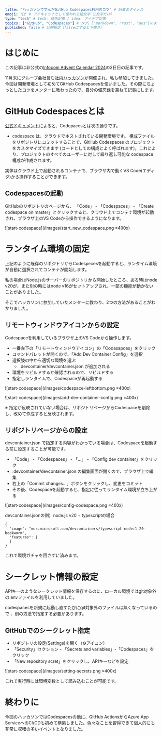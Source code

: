 ```yaml
---
title: "ハッカソンで学んだGitHub Codespaces利用のコツ" # 記事のタイトル
emoji: "🐙" # アイキャッチとして使われる絵文字（1文字だけ）
type: "tech" # tech: 技術記事 / idea: アイデア記事
topics: ["GitHub", "Codespaces"] # タグ。["markdown", "rust", "aws"]のように指定する
published: false # 公開設定（falseにすると下書き）
---
```


# はじめに

この記事は非公式の[Infocom Advent Calendar 2024](https://qiita.com/advent-calendar/2024/infocom)の2日目の記事です。

11月末にグループ会社含む[社内ハッカソン](https://qiita.com/fugasat/items/e622a523e302be17e92f)が開催され、私も参加してきました。
今回は開発環境として初めてGitHub Codespacesを使いました。その際にちょっとしたコツをメンターに教わったので、自分の備忘録を兼ねて記事にします。

# GitHub Codespacesとは

[公式ドキュメント](https://docs.github.com/ja/codespaces/overview)によると、Codepacesとは次の通りです。

- codespace は、クラウドでホストされている開発環境です。 構成ファイルをリポジトリにコミットすることで、GitHub Codespaces のプロジェクトをカスタマイズできます (コードとしての構成とよく呼ばれます)。これにより、プロジェクトのすべてのユーザーに対して繰り返し可能な codespace 構成が作成されます。

実体はクラウド上で起動されるコンテナで、ブラウザ内で動くVS Code(エディタ)から操作することができます。

## Codespacesの起動

GitHubのリポジトリのページから、 「Code」 - 「Codespaces」 - 「Create codespace on master」とクリックすると、クラウド上でコンテナ環境が起動され、ブラウザ上のVS Codeから操作できるようになります。

![start-codespace](/images/start_new_codespace.png =400x)

# ランタイム環境の固定

上記のように既存のリポジトリからCodespecesを起動すると、ランタイム環境が自動に選択されてコンテナが開始します。

私の場合はNode.jsのサーバーのリポジトリから開始したところ、ある時はnode v20が、また別の時にはnode v16がセットアップされ、一部の機能が動かないことがありました。

そこでハッカソンに参加していたメンターに教わり、2つの方法があることがわかりました。


## リモートウィンドウアイコンからの設定

Codespaceを利用しているブラウザ上のVS Codeから操作します。

- 一番左下の「リモートウィンドウアイコン」の「Codesapces」をクリック
- コマンドパレットが開くので、「Add Dev Container Config」を選択
- 選択肢の中から適切な環境を選ぶ
  - .devcontainer/devcontainer.json が追加される
- 環境をリビルドするか確認されるので、リビルドする
- 指定しランタイムで、Codespaceが再起動する

![start-codespace](/images/codespace-leftbottom.png =400x)

![start-codespace](/images/add-dev-container-config.png =400x)


※ 指定が反映されていない場合は、リポジトリページからCodespaceを削除し、改めて作成すると反映されます。


## リポジトリページからの設定

devcontainer.json で指定する内容がわかっている場合は、Codespaceを起動する前に設定することが可能です。

- 「Code」 - 「Codespaces」 - 「...」 - 「Config dev container」をクリック
- .devcontainer/devcontainer.json の編集画面が開くので、ブラウザ上で編集
- 右上の「Commit changes...」ボタンをクリックし、変更をコミット
- その後、Codespaceを起動すると、指定に従ってランタイム環境が立ち上がる

![start-codespace](/images/config-codespace.png =400x)

devcontainer.jsonの例）node.js v20 + typescriptの場合

```:json
{
  "image": "mcr.microsoft.com/devcontainers/typescript-node:1-20-bookworm",
  "features": {
  }
}
```

これで環境ガチャを回さずに済みます。


# シークレット情報の設定

APIキーのようなシークレット情報を保存するのに、ローカル環境ではgit対象外の.envファイルを利用していました。

codespacesを新規に起動し直すたびにgit対象外のファイルは無くなっているので
、別の方法で指定する必要があります。

## GitHubでのシークレット指定

- リポジトリの設定(Settings)を開く（⚙️アイコン）
- 「Security」セクション - 「Secrets and variables」-「Codespaces」をクリック
- 「New repository scret」をクリックし、APIキーなどを設定

![start-codespace](/images/setting-secrets.png =400x)

これで実行時には環境変数として読み込むことが可能です。

# 終わりに

今回のハッカソンではCodespacesの他に、GitHub ActionsからAzure App ServiceへのCI/CDも初めて構築しました。色々なことを習得できて個人的にも非常に収穫の多いイベントとなりました。

